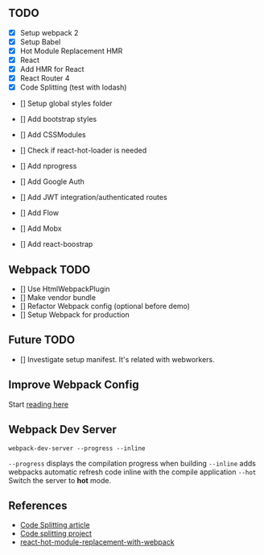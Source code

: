 ## TODO

- [x] Setup webpack 2
- [x] Setup Babel
- [x] Hot Module Replacement HMR
- [x] React
- [x] Add HMR for React
- [x] React Router 4
- [x] Code Splitting (test with lodash)
- [] Setup global styles folder
- [] Add bootstrap styles
- [] Add CSSModules
- [] Check if react-hot-loader is needed
- [] Add nprogress

- [] Add Google Auth
- [] Add JWT integration/authenticated routes

- [] Add Flow
- [] Add Mobx
- [] Add react-boostrap

## Webpack TODO
- [] Use HtmlWebpackPlugin
- [] Make vendor bundle
- [] Refactor Webpack config (optional before demo)
- [] Setup Webpack for production

## Future TODO
- [] Investigate setup manifest. It's related with
webworkers.

## Improve Webpack Config
Start [reading here](http://survivejs.com/webpack/developing-with-webpack/splitting-configuration/)

## Webpack Dev Server
```
webpack-dev-server --progress --inline
```
`--progress` displays the compilation progress when building
`--inline` adds webpacks automatic refresh code inline with the compile application
`--hot` Switch the server to **hot** mode.

## References
* [Code Splitting article](https://medium.com/@apostolos/server-side-rendering-code-splitting-and-hot-reloading-with-react-router-v4-87239cfc172c#.epngc9khn)
* [Code splitting project](https://github.com/LWJGL/lwjgl3-www/)
* [react-hot-module-replacement-with-webpack](http://matthewlehner.net/react-hot-module-replacement-with-webpack/)
